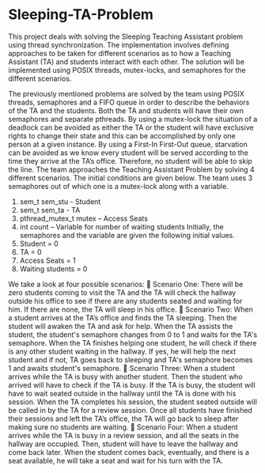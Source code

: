 # Sleeping-TA-Problem
This project deals with solving the Sleeping Teaching Assistant problem using thread synchronization. The implementation involves defining approaches to be taken for different scenarios as to how a Teaching Assistant (TA) and students interact with each other. The solution will be implemented using POSIX threads, mutex-locks, and semaphores for the different scenarios.

The previously mentioned problems are solved by the team using POSIX threads, semaphores and a FIFO queue in order to describe the behaviors of the TA and the students. Both the TA and students will have their own semaphores and separate pthreads.
By using a mutex-lock the situation of a deadlock can be avoided as either the TA or the student will have exclusive rights to change their state and this can be accomplished by only one person at a given instance. By using a First-In First-Out queue, starvation can be avoided as we know every student will be served according to the time they arrive at the TA’s office. Therefore, no student will be able to skip the line.
The team approaches the Teaching Assistant Problem by solving 4 different scenarios. The initial conditions are given below.
The team uses 3 semaphores out of which one is a mutex-lock along with a variable.
1. sem_t sem_stu - Student
2. sem_t sem_ta - TA
3. pthread_mutex_t mutex – Access Seats
4. int count – Variable for number of waiting students
Initially, the semaphores and the variable are given the following initial values.
1. Student = 0
2. TA = 0
3. Access Seats = 1
4. Waiting students = 0

We take a look at four possible scenarios:
 Scenario One:
There will be zero students coming to visit the TA and the TA will check the hallway outside his office to see if there are any students seated and waiting for him. If there are none, the TA will sleep in his office.
 Scenario Two:
When a student arrives at the TA’s office and finds the TA sleeping. Then the student will awaken the TA and ask for help. When the TA assists the student, the student's semaphore changes from 0 to 1 and waits for the TA's semaphore. When the TA finishes helping one student, he will check if there is any other student waiting in the hallway. If yes, he will help the next student and if not, TA goes back to sleeping and TA's semaphore becomes 1 and awaits student's semaphore.
 Scenario Three:
When a student arrives while the TA is busy with another student. Then the student who arrived will have to check if the TA is busy. If the TA is busy, the student will have to wait seated outside in the hallway until the TA is done with his session. When the TA completes his session, the student seated outside will be called in by the TA for a review session. Once all students have finished their sessions and left the TA’s office, the TA will go back to sleep after making sure no students are waiting.
 Scenario Four:
When a student arrives while the TA is busy in a review session, and all the seats in the hallway are occupied. Then, student will have to leave the hallway and come back later. When the student comes back, eventually, and there is a seat available, he will take a seat and wait for his turn with the TA.


